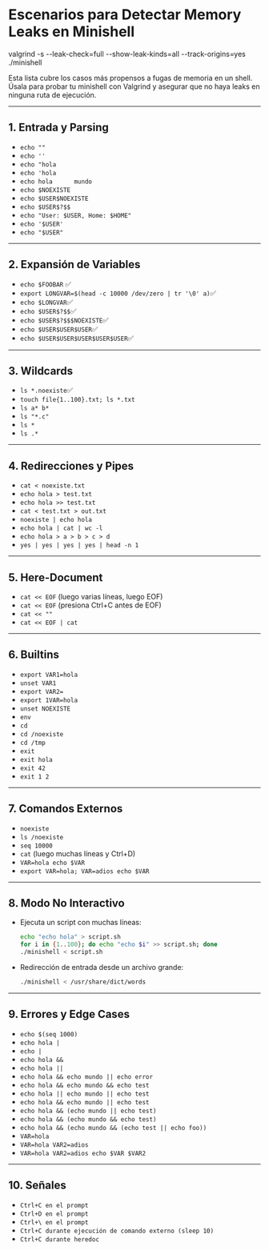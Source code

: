# Escenarios para Detectar Memory Leaks en Minishell

valgrind -s --leak-check=full --show-leak-kinds=all --track-origins=yes ./minishell

Esta lista cubre los casos más propensos a fugas de memoria en un shell. Úsala para probar tu minishell con Valgrind y asegurar que no haya leaks en ninguna ruta de ejecución.

---

## 1. Entrada y Parsing

- `echo ""`
- `echo ''`
- `echo "hola`
- `echo 'hola`
- `echo hola      mundo`
- `echo $NOEXISTE`
- `echo $USER$NOEXISTE`
- `echo $USER$?$$`
- `echo "User: $USER, Home: $HOME"`
- `echo '$USER'`
- `echo "$USER"`

---

## 2. Expansión de Variables

- `echo $FOOBAR` ✅
- `export LONGVAR=$(head -c 10000 /dev/zero | tr '\0' a)`✅
- `echo $LONGVAR`✅
- `echo $USER$?$$`✅
- `echo $USER$?$$$NOEXISTE`✅
- `echo $USER$USER$USER`✅
- `echo $USER$USER$USER$USER$USER`✅

---

## 3. Wildcards

- `ls *.noexiste`✅
- `touch file{1..100}.txt; ls *.txt`
- `ls a* b*`
- `ls "*.c"`
- `ls *`
- `ls .*`

---

## 4. Redirecciones y Pipes

- `cat < noexiste.txt`
- `echo hola > test.txt`
- `echo hola >> test.txt`
- `cat < test.txt > out.txt`
- `noexiste | echo hola`
- `echo hola | cat | wc -l`
- `echo hola > a > b > c > d`
- `yes | yes | yes | yes | head -n 1`

---

## 5. Here-Document

- `cat << EOF` (luego varias líneas, luego EOF)
- `cat << EOF` (presiona Ctrl+C antes de EOF)
- `cat << ""`
- `cat << EOF | cat`

---

## 6. Builtins

- `export VAR1=hola`
- `unset VAR1`
- `export VAR2=`
- `export 1VAR=hola`
- `unset NOEXISTE`
- `env`
- `cd`
- `cd /noexiste`
- `cd /tmp`
- `exit`
- `exit hola`
- `exit 42`
- `exit 1 2`

---

## 7. Comandos Externos

- `noexiste`
- `ls /noexiste`
- `seq 10000`
- `cat` (luego muchas líneas y Ctrl+D)
- `VAR=hola echo $VAR`
- `export VAR=hola; VAR=adios echo $VAR`

---

## 8. Modo No Interactivo

- Ejecuta un script con muchas líneas:
  ```sh
  echo "echo hola" > script.sh
  for i in {1..100}; do echo "echo $i" >> script.sh; done
  ./minishell < script.sh
  ```
- Redirección de entrada desde un archivo grande:
  ```sh
  ./minishell < /usr/share/dict/words
  ```

---

## 9. Errores y Edge Cases

- `echo $(seq 1000)`
- `echo hola |`
- `echo |`
- `echo hola &&`
- `echo hola ||`
- `echo hola && echo mundo || echo error`
- `echo hola && echo mundo && echo test`
- `echo hola || echo mundo || echo test`
- `echo hola && echo mundo || echo test`
- `echo hola && (echo mundo || echo test)`
- `echo hola && (echo mundo && echo test)`
- `echo hola && (echo mundo && (echo test || echo foo))`
- `VAR=hola`
- `VAR=hola VAR2=adios`
- `VAR=hola VAR2=adios echo $VAR $VAR2`

---

## 10. Señales

- `Ctrl+C en el prompt`
- `Ctrl+D en el prompt`
- `Ctrl+\ en el prompt`
- `Ctrl+C durante ejecución de comando externo (sleep 10)`
- `Ctrl+C durante heredoc`
